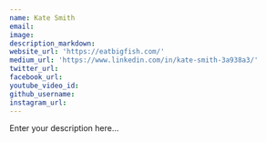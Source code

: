 ```yaml
---
name: Kate Smith
email:
image:
description_markdown:
website_url: 'https://eatbigfish.com/'
medium_url: 'https://www.linkedin.com/in/kate-smith-3a938a3/'
twitter_url:
facebook_url:
youtube_video_id:
github_username:
instagram_url:
---
```


Enter your description here...
